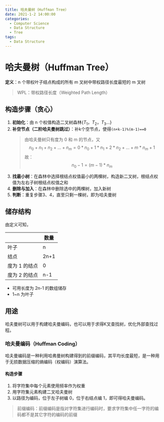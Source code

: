 ```yaml
---
title: 哈夫曼树（Huffman Tree）
date: 2021-1-2 14:00:00
categories:
  - Computer Science
  - Data Structure
  - Tree
tags: 
  - Data Structure
---
```


# 哈夫曼树（Huffman Tree）

**定义**：n 个带权叶子结点构成的所有 m 叉树中带权路径长度最短的 m 叉树

> WPL：带权路径长度（Weighted Path Length）

## 构造步骤（贪心）

1. **初始化**：由 n 个权值构造二叉树森林$\{ T_1，T_2，T_3... \}$
2. **补空节点（二阶哈夫曼树跳过）**：补k个空节点，使得`(n+k-1)%(m-1)==0`
   > 由哈夫曼树只有度为 0 和 m 的节点，又
   $$n_0+n_1+n_2+...+n_m=0*n_0+1*n_1+2*n_2+...+m*n_m+1$$
   故：
   $$n_0-1=(m-1)*n_m$$
3. **找最小树**：在森林中选择根结点权值最小的两棵树，构造新二叉树，根结点权值为左右子树根结点权值之和
4. **删除与加入**：在森林中删除选中的两棵树，加入新树
5. **判断**：重复步骤3、4，直至只剩一棵树，即为哈夫曼树

## 储存结构

由定义可知，

|               | 数量 |
| ------------- | ---- |
| 叶子          | n    |
| 结点          | 2n+1 |
| 度为 1 的结点 | 0    |
| 度为 2 的结点 | n-1  |

- 可用长度为 2n-1 的数组储存
- 1~n 为叶子

## 用途

哈夫曼树可以用于构建哈夫曼编码，也可以用于求得K叉查找树，优化外部查找过程。

### 哈夫曼编码（Huffman Coding）

哈夫曼编码是一种利用哈弗曼树构建得到的前缀编码，其平均长度最短，是一种用于无损数据压缩的熵编码（权编码）演算法。

#### 构造步骤

1. 将字符集中每个元素使用频率作为权重
2. 用字符集元素构建二叉哈夫曼树
3. 以路径为编码，位于左子树编 0，位于右结点编 1，即可得哈夫曼编码。

> 前缀编码：前缀编码是指对字符集进行编码时，要求字符集中任一字符的编码都不是其它字符的编码的前缀
